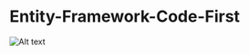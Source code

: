 # Entity-Framework-Code-First

![Alt text](https://mscblogs.blob.core.windows.net/media/scottgu/Media/image_thumb_20560B15.png "Create Code First")